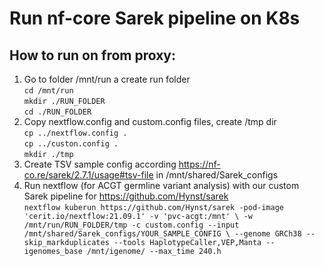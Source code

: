 # Run nf-core Sarek pipeline on K8s

## How to run on from proxy:
  1) Go to folder /mnt/run a create run folder
     <br /> `cd /mnt/run`
     <br /> `mkdir ./RUN_FOLDER`
     <br /> `cd ./RUN_FOLDER` 
 2) Copy nextflow.config and custom.config files, create /tmp dir
     <br /> `cp ../nextflow.config .`
     <br /> `cp ../custon.config .`
     <br /> `mkdir ./tmp`
  3) Create TSV sample config according https://nf-co.re/sarek/2.7.1/usage#tsv-file in /mnt/shared/Sarek_configs
  4) Run nextflow (for ACGT germline variant analysis) with our custom Sarek pipeline for https://github.com/Hynst/sarek 
     <br /> `nextflow kuberun https://github.com/Hynst/sarek -pod-image 'cerit.io/nextflow:21.09.1' -v 'pvc-acgt:/mnt' \
	-w /mnt/run/RUN_FOLDER/tmp -c custom.config --input /mnt/shared/Sarek_configs/YOUR_SAMPLE_CONFIG \
	--genome GRCh38 --skip_markduplicates --tools HaplotypeCaller,VEP,Manta --igenomes_base /mnt/igenome/ --max_time 240.h`
